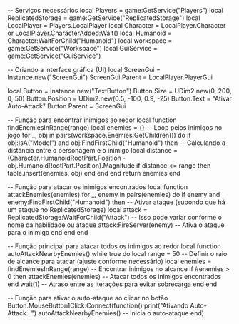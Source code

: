 -- Serviços necessários
local Players = game:GetService("Players")
local ReplicatedStorage = game:GetService("ReplicatedStorage")
local LocalPlayer = Players.LocalPlayer
local Character = LocalPlayer.Character or LocalPlayer.CharacterAdded:Wait()
local Humanoid = Character:WaitForChild("Humanoid")
local workspace = game:GetService("Workspace")
local GuiService = game:GetService("GuiService")

-- Criando a interface gráfica (UI)
local ScreenGui = Instance.new("ScreenGui")
ScreenGui.Parent = LocalPlayer.PlayerGui

local Button = Instance.new("TextButton")
Button.Size = UDim2.new(0, 200, 0, 50)
Button.Position = UDim2.new(0.5, -100, 0.9, -25)
Button.Text = "Ativar Auto-Attack"
Button.Parent = ScreenGui

-- Função para encontrar inimigos ao redor
local function findEnemiesInRange(range)
    local enemies = {}
    -- Loop pelos inimigos no jogo
    for _, obj in pairs(workspace.Enemies:GetChildren()) do
        if obj:IsA("Model") and obj:FindFirstChild("Humanoid") then
            -- Calculando a distância entre o personagem e o inimigo
            local distance = (Character.HumanoidRootPart.Position - obj.HumanoidRootPart.Position).Magnitude
            if distance <= range then
                table.insert(enemies, obj)
            end
        end
    end
    return enemies
end

-- Função para atacar os inimigos encontrados
local function attackEnemies(enemies)
    for _, enemy in pairs(enemies) do
        if enemy and enemy:FindFirstChild("Humanoid") then
            -- Ativar ataque (supondo que há um ataque no ReplicatedStorage)
            local attack = ReplicatedStorage:WaitForChild("Attack") -- Isso pode variar conforme o nome da habilidade ou ataque
            attack:FireServer(enemy)  -- Ativa o ataque para o inimigo
        end
    end
end

-- Função principal para atacar todos os inimigos ao redor
local function autoAttackNearbyEnemies()
    while true do
        local range = 50  -- Definir o raio de alcance para atacar (ajuste conforme necessário)
        local enemies = findEnemiesInRange(range)  -- Encontrar inimigos no alcance
        if #enemies > 0 then
            attackEnemies(enemies)  -- Atacar todos os inimigos encontrados
        end
        wait(1)  -- Atraso entre as iterações para evitar sobrecarga
    end
end

-- Função para ativar o auto-ataque ao clicar no botão
Button.MouseButton1Click:Connect(function()
    print("Ativando Auto-Attack...")
    autoAttackNearbyEnemies()  -- Inicia o auto-ataque
end)
